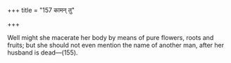 +++
title = "157 कामन् तु"

+++

Well might she macerate her body by means of pure flowers, roots and fruits; but she should not even mention the name of another man, after her husband is dead—(155).